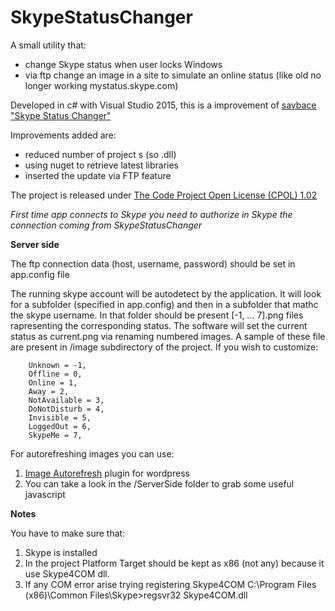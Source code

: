 # SkypeStatusChanger
A small utility that:
- change Skype status when user locks Windows 
- via ftp change an image in a site to simulate an online status (like old no longer working mystatus.skype.com)

Developed in c# with Visual Studio 2015, this is a improvement of [savbace "Skype Status Changer"](http://www.codeproject.com/Articles/603969/Skype-Status-Changer)

Improvements added are:
- reduced number of project s (so .dll)
- using nuget to retrieve latest libraries
- inserted the update via FTP feature

The project is released under [The Code Project Open License (CPOL) 1.02](http://www.codeproject.com/info/cpol10.aspx)

*First time app connects to Skype you need to authorize in Skype the connection coming from SkypeStatusChanger*

**Server side**

The ftp connection data (host, username, password) should be set in app.config file

The running skype account will be autodetect by the application. It will look for a subfolder (specified in app.config) and then in a subfolder that mathc the skype username. In that folder should be present [-1, ... 7].png files rapresenting the corresponding status. The software will set the current status as current.png via renaming numbered images. A sample of these file are present in /image subdirectory of the project. If you wish to customize:

        Unknown = -1,
        Offline = 0,
        Online = 1,
        Away = 2,
        NotAvailable = 3,
        DoNotDisturb = 4,
        Invisible = 5,
        LoggedOut = 6,
        SkypeMe = 7,

For autorefreshing images you can use:

1. [Image Autorefresh](https://wordpress.org/plugins/image-autorefresh-shortcode/) plugin for wordpress 
2. You can take a look in the /ServerSide folder to grab some useful javascript

**Notes**

You have to make sure that:

1. Skype is installed
2. In the project Platform Target should be kept as x86 (not any) because it use Skype4COM dll.
3. If any COM error arise trying registering Skype4COM 
   C:\Program Files (x86)\Common Files\Skype>regsvr32 Skype4COM.dll

